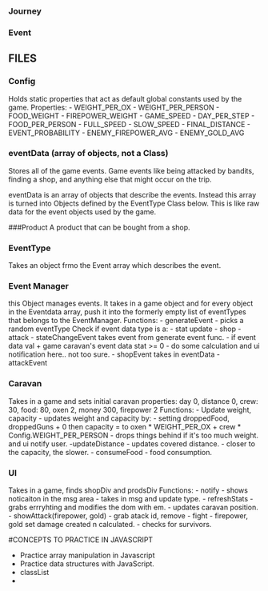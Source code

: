 ### Journey

### Event

## FILES

### Config
Holds static properties that act as default global constants used by the game.
    Properties:
        - WEIGHT_PER_OX
        - WEIGHT_PER_PERSON
        - FOOD_WEIGHT
        - FIREPOWER_WEIGHT
        - GAME_SPEED
        - DAY_PER_STEP
        - FOOD_PER_PERSON
        - FULL_SPEED
        - SLOW_SPEED
        - FINAL_DISTANCE
        - EVENT_PROBABILITY
        - ENEMY_FIREPOWER_AVG
        - ENEMY_GOLD_AVG
     
### eventData (array of objects, not a Class)
Stores all of the game events. Game events like being attacked by bandits, finding a shop, and anything else that might occur on the trip.

eventData is an array of objects that describe the events. Instead this array is turned into Objects defined by the EventType Class below. This is like raw data for the event objects used by the game.

###Product
A product that can be bought from a shop. 

### EventType
Takes an object frmo the Event array which describes the event.

### Event Manager
this Object manages events.
It takes in a game object
and for every object in the Eventdata array,
push it into the formerly empty list of eventTypes that belongs to the EventManager.
Functions:
    - generateEvent
        - picks a random eventType
        Check if event data type is a:
            - stat update
            - shop
            - attack
    - stateChangeEvent takes event from generate event func.
        - if event data val + game caravan's event data stat >= 0
            - do some calculation and ui notification here.. not too sure.
    - shopEvent takes in eventData
    - attackEvent

### Caravan
Takes in a game and sets initial caravan properties: day 0, distance 0, crew: 30, food: 80, oxen 2, money 300, firepower 2
Functions:
    - Update weight, capacity
        - updates weight and capacity by:
            - setting droppedFood, droppedGuns + 0 then capacity = to oxen * WEIGHT_PER_OX + crew * Config.WEIGHT_PER_PERSON
        - drops things behind if it's too much
        weight. and ui notify user. 
    -updateDistance
        - updates covered distance.
        - closer to the capacity, the slower.
    - consumeFood
        - food consumption.

### UI
Takes in a game, finds shopDiv and prodsDiv
Functions:
     - notify
        - shows noticaiton in the msg area
        - takes in msg and update type.
    - refreshStats
        - grabs errryhting and modifies the dom with em.
        - updates caravan position.
    - showAttack(firepower, gold)
        - grab atack id, remove 
    - fight
        - firepower, gold set
        damage created n calculated.
        - checks for survivors.
        

#CONCEPTS TO PRACTICE IN JAVASCRIPT

- Practice array manipulation in Javascript
- Practice data structures with JavaScript.
- classList
- 